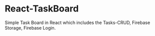 # React-TaskBoard
Simple Task Board in React which includes the Tasks-CRUD, Firebase Storage, Firebase Login.
